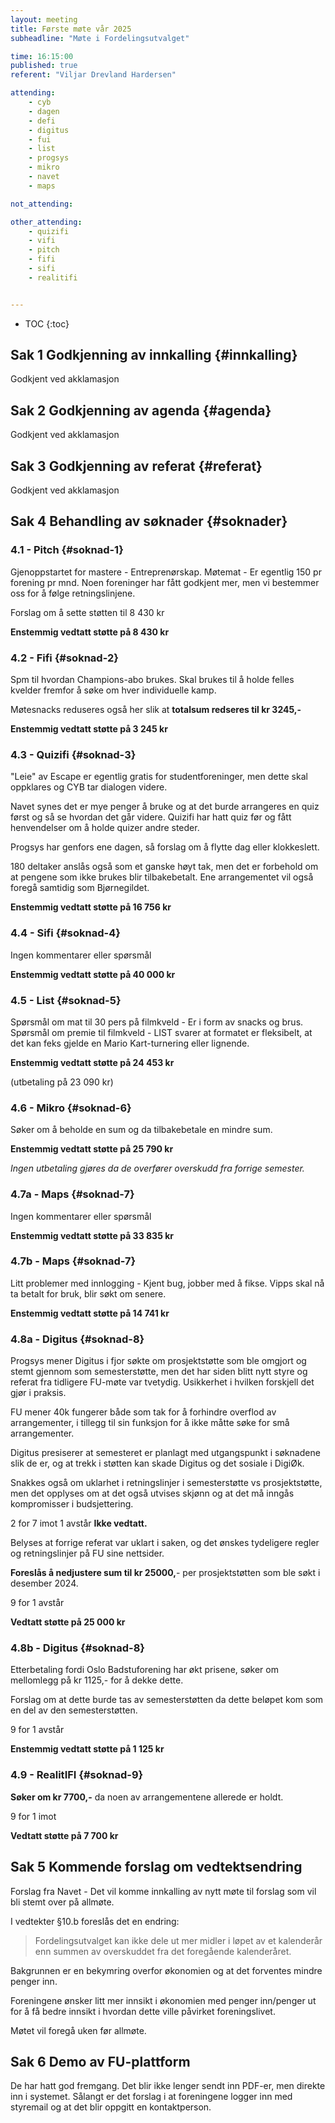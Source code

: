 ```yaml
---
layout: meeting
title: Første møte vår 2025
subheadline: "Møte i Fordelingsutvalget"

time: 16:15:00
published: true
referent: "Viljar Drevland Hardersen"

attending:
    - cyb
    - dagen
    - defi
    - digitus
    - fui
    - list
    - progsys
    - mikro
    - navet
    - maps

not_attending:

other_attending:
    - quizifi
    - vifi
    - pitch
    - fifi
    - sifi
    - realitifi


---
```


* TOC
{:toc}


## Sak 1 Godkjenning av innkalling {#innkalling}

Godkjent ved akklamasjon

## Sak 2 Godkjenning av agenda {#agenda}

Godkjent ved akklamasjon

## Sak 3 Godkjenning av referat {#referat}

Godkjent ved akklamasjon

## Sak 4 Behandling av søknader {#soknader}

### 4.1 - Pitch {#soknad-1}

Gjenoppstartet for mastere - Entreprenørskap.
Møtemat - Er egentlig 150 pr forening pr mnd. Noen foreninger har fått godkjent mer, men vi bestemmer oss for å følge retningslinjene.

Forslag om å sette støtten til 8 430 kr

**Enstemmig vedtatt støtte på 8 430 kr**

### 4.2 - Fifi {#soknad-2}

Spm til hvordan Champions-abo brukes. Skal brukes til å holde felles kvelder fremfor å søke om hver individuelle kamp.

Møtesnacks reduseres også her slik at **totalsum redseres til kr 3245,-**

**Enstemmig vedtatt støtte på 3 245 kr**

### 4.3 - Quizifi {#soknad-3}

"Leie" av Escape er egentlig gratis for studentforeninger, men dette skal oppklares og CYB tar dialogen videre.

Navet synes det er mye penger å bruke og at det burde arrangeres en quiz først og så se hvordan det går videre.
Quizifi har hatt quiz før og fått henvendelser om å holde quizer andre steder.

Progsys har genfors ene dagen, så forslag om å flytte dag eller klokkeslett.

180 deltaker anslås også som et ganske høyt tak, men det er forbehold om at pengene som ikke brukes blir tilbakebetalt. Ene arrangementet vil også foregå samtidig som Bjørnegildet.

**Enstemmig vedtatt støtte på 16 756 kr**

### 4.4 - Sifi {#soknad-4}

Ingen kommentarer eller spørsmål

**Enstemmig vedtatt støtte på 40 000 kr**

### 4.5 - List {#soknad-5}

Spørsmål om mat til 30 pers på filmkveld - Er i form av snacks og brus.
Spørsmål om premie til filmkveld - LIST svarer at formatet er fleksibelt, at det kan feks gjelde en Mario Kart-turnering eller lignende.

**Enstemmig vedtatt støtte på 24 453 kr**

(utbetaling på 23 090 kr)

### 4.6 - Mikro {#soknad-6}

Søker om å beholde en sum og da tilbakebetale en mindre sum.

**Enstemmig vedtatt støtte på 25 790 kr**

*Ingen utbetaling gjøres da de overfører overskudd fra forrige semester.*

### 4.7a - Maps {#soknad-7}

Ingen kommentarer eller spørsmål

**Enstemmig vedtatt støtte på 33 835 kr**

### 4.7b - Maps {#soknad-7}

Litt problemer med innlogging - Kjent bug, jobber med å fikse.
Vipps skal nå ta betalt for bruk, blir søkt om senere.

**Enstemmig vedtatt støtte på 14 741 kr**

### 4.8a - Digitus {#soknad-8}

Progsys mener Digitus i fjor søkte om prosjektstøtte som ble omgjort og stemt gjennom som semesterstøtte, men det har siden blitt nytt styre og referat fra tidligere FU-møte var tvetydig. Usikkerhet i hvilken forskjell det gjør i praksis.

FU mener 40k fungerer både som tak for å forhindre overflod av arrangementer, i tillegg til sin funksjon for å ikke måtte søke for små arrangementer.

Digitus presiserer at semesteret er planlagt med utgangspunkt i søknadene slik de er, og at trekk i støtten kan skade Digitus og det sosiale i DigiØk.

Snakkes også om uklarhet i retningslinjer i semesterstøtte vs prosjektstøtte, men det opplyses om at det også utvises skjønn og at det må inngås kompromisser i budsjettering.

2 for
7 imot
1 avstår
**Ikke vedtatt.**

Belyses at forrige referat var uklart i saken, og det ønskes tydeligere regler og retningslinjer på FU sine nettsider.

**Foreslås å nedjustere sum til kr 25000,**- per prosjektstøtten som ble søkt i desember 2024.

9 for
1 avstår

**Vedtatt støtte på 25 000 kr**

### 4.8b - Digitus {#soknad-8}

Etterbetaling fordi Oslo Badstuforening har økt prisene, søker om mellomlegg på kr 1125,- for å dekke dette.

Forslag om at dette burde tas av semesterstøtten da dette beløpet kom som en del av den semesterstøtten.

9 for
1 avstår

**Enstemmig vedtatt støtte på 1 125 kr**

### 4.9 - RealitIFI {#soknad-9}

**Søker om kr 7700,-** da noen av arrangementene allerede er holdt. 

9 for
1 imot

**Vedtatt støtte på 7 700 kr**

## Sak 5 Kommende forslag om vedtektsendring

Forslag fra Navet - Det vil komme innkalling av nytt møte til forslag som vil bli stemt over på allmøte.

I vedtekter §10.b foreslås det en endring:
> Fordelingsutvalget kan ikke dele ut mer midler i løpet av et kalenderår enn summen av overskuddet fra det foregående kalenderåret.

Bakgrunnen er en bekymring overfor økonomien og at det forventes mindre penger inn.

Foreningene ønsker litt mer innsikt i økonomien med penger inn/penger ut for å få bedre innsikt i hvordan dette ville påvirket foreningslivet.

Møtet vil foregå uken før allmøte.

## Sak 6 Demo av FU-plattform

De har hatt god fremgang. Det blir ikke lenger sendt inn PDF-er, men direkte inn i systemet.
Sålangt er det forslag i at foreningene logger inn med styremail og at det blir oppgitt en kontaktperson.

